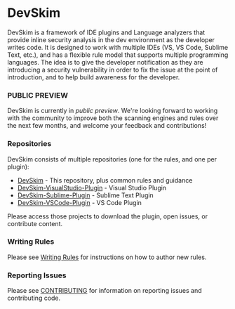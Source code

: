 # DevSkim

DevSkim is a framework of IDE plugins and Language analyzers that provide inline security analysis 
in the dev environment as the developer writes code. It is designed to work with multiple IDEs
(VS, VS Code, Sublime Text, etc.), and has a flexible rule model that supports multiple programming
languages. The idea is to give the developer notification as they are introducing a security
vulnerability in order to fix the issue at the point of introduction, and to help build awareness
for the developer.

### PUBLIC PREVIEW

DevSkim is currently in *public preview*. We're looking forward to working with the community
to improve both the scanning engines and rules over the next few months, and welcome your feedback
and contributions!

### Repositories

DevSkim consists of multiple repositories (one for the rules, and one per plugin):

* [DevSkim](https://github.com/Microsoft/DevSkim/) - This repository, plus common rules and guidance
* [DevSkim-VisualStudio-Plugin](https://github.com/Microsoft/DevSkim-VisualStudio-Plugin/) - Visual Studio Plugin
* [DevSkim-Sublime-Plugin](https://github.com/Microsoft/DevSkim-Sublime-Plugin/) - Sublime Text Plugin
* [DevSkim-VSCode-Plugin](https://github.com/Microsoft/DevSkim-VSCode-Plugin/) - VS Code Plugin

Please access those projects to download the plugin, open issues, or contribute content.

### Writing Rules

Please see [Writing Rules](https://github.com/Microsoft/DevSkim/wiki/Writing-Rules) for
instructions on how to author new rules.

### Reporting Issues

Please see [CONTRIBUTING](https://github.com/Microsoft/DevSkim/blob/master/CONTRIBUTING.md) for
information on reporting issues and contributing code.


